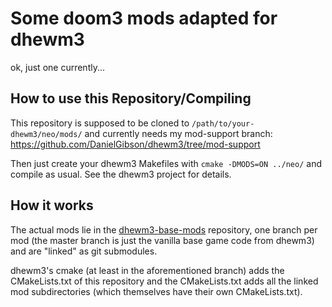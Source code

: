 # Some doom3 mods adapted for dhewm3

ok, just one currently...

## How to use this Repository/Compiling

This repository is supposed to be cloned to `/path/to/your-dhewm3/neo/mods/`
and currently needs my mod-support branch:
https://github.com/DanielGibson/dhewm3/tree/mod-support

Then just create your dhewm3 Makefiles with 
`cmake -DMODS=ON ../neo/`
and compile as usual. See the dhewm3 project for details.

## How it works

The actual mods lie in the [dhewm3-base-mods](https://github.com/DanielGibson/dhewm3-base-mods)
repository, one branch per mod (the master branch is just the vanilla base game code from dhewm3)
and are "linked" as git submodules.

dhewm3's cmake (at least in the aforementioned branch) adds the CMakeLists.txt of this
repository and the CMakeLists.txt adds all the linked mod subdirectories (which
themselves have their own CMakeLists.txt).

